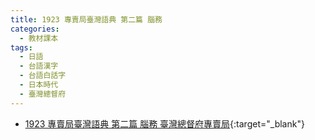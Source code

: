 ```yaml
---
title: 1923 專賣局臺灣語典 第二篇 腦務
categories: 
  - 教材課本
tags:
  - 日語
  - 台語漢字
  - 台語白話字
  - 日本時代
  - 臺灣總督府
---
```


- [1923 專賣局臺灣語典 第二篇 腦務 臺灣總督府專賣局](https://kiek.taigi.info/1923ChoanbekiokTaioangiTianLobu/){:target="_blank"}
